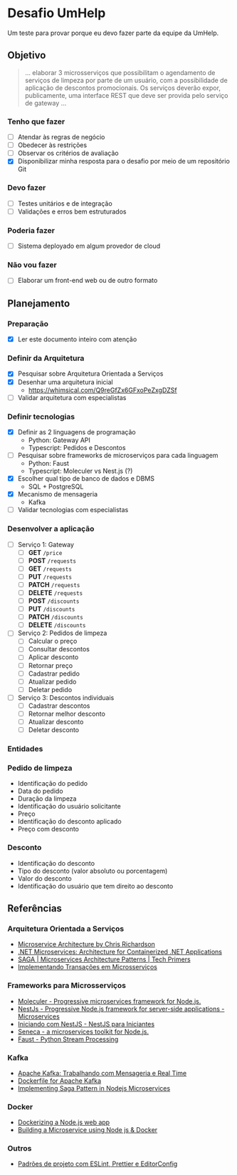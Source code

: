 # Desafio UmHelp
Um teste para provar porque eu devo fazer parte da equipe da UmHelp.

## Objetivo
> ... elaborar 3 microsserviços que possibilitam o agendamento de serviços de limpeza por parte de um usuário, com a possibilidade de aplicação de descontos promocionais. Os serviços deverão expor, publicamente, uma interface REST que deve ser provida pelo serviço de gateway ...

### Tenho que fazer
- [ ] Atendar às regras de negócio
- [ ] Obedecer às restrições
- [ ] Observar os critérios de avaliação
- [x] Disponibilizar minha resposta para o desafio por meio de um repositório Git

### Devo fazer
- [ ] Testes unitários e de integração
- [ ] Validações e erros bem estruturados

### Poderia fazer
- [ ] Sistema deployado em algum provedor de cloud

### Não vou fazer
- [ ] Elaborar um front-end web ou de outro formato

## Planejamento

### Preparação
- [x] Ler este documento inteiro com atenção

### Definir da Arquitetura
- [x] Pesquisar sobre Arquitetura Orientada a Serviços
- [x] Desenhar uma arquitetura inicial
  - https://whimsical.com/Q9reGfZx6GFxoPeZxgDZSf
- [ ] Validar arquitetura com especialistas

### Definir tecnologias
- [x] Definir as 2 linguagens de programação
  - Python: Gateway API
  - Typescript: Pedidos e Descontos
- [ ] Pesquisar sobre frameworks de microserviços para cada linguagem
  - Python: Faust
  - Typescript: Moleculer vs Nest.js (?)
- [x] Escolher qual tipo de banco de dados e DBMS
  - SQL + PostgreSQL
- [x] Mecanismo de mensageria
  - Kafka
- [ ] Validar tecnologias com especialistas

### Desenvolver a aplicação
- [ ] Serviço 1: Gateway
  - [ ] **GET** `/price`
  - [ ] **POST** `/requests`
  - [ ] **GET** `/requests`
  - [ ] **PUT** `/requests`
  - [ ] **PATCH** `/requests`
  - [ ] **DELETE** `/requests`
  - [ ] **POST** `/discounts`
  - [ ] **PUT** `/discounts`
  - [ ] **PATCH** `/discounts`
  - [ ] **DELETE** `/discounts`
- [ ] Serviço 2: Pedidos de limpeza
  - [ ] Calcular o preço
  - [ ] Consultar descontos
  - [ ] Aplicar desconto
  - [ ] Retornar preço
  - [ ] Cadastrar pedido
  - [ ] Atualizar pedido
  - [ ] Deletar pedido
- [ ] Serviço 3: Descontos individuais
  - [ ] Cadastrar descontos
  - [ ] Retornar melhor desconto
  - [ ] Atualizar desconto
  - [ ] Deletar desconto

### Entidades
### Pedido de limpeza
- Identificação do pedido
- Data do pedido
- Duração da limpeza
- Identificação do usuário solicitante
- Preço
- Identificação do desconto aplicado
- Preço com desconto

### Desconto
- Identificação do desconto
- Tipo do desconto (valor absoluto ou porcentagem)
- Valor do desconto
- Identificação do usuário que tem direito ao desconto

## Referências

### Arquitetura Orientada a Serviços
- [Microservice Architecture by Chris Richardson](https://microservices.io/)
- [.NET Microservices: Architecture for Containerized .NET Applications](https://docs.microsoft.com/en-us/dotnet/architecture/microservices/)
- [SAGA | Microservices Architecture Patterns | Tech Primers](https://www.youtube.com/watch?v=WnZ7IcaN_JA)
- [Implementando Transações em Microsserviços](https://www.youtube.com/watch?v=mjWz3fOVhgw)

### Frameworks para Microsserviços
- [Moleculer - Progressive microservices framework for Node.js.](https://moleculer.services/docs/0.14/)
- [NestJs - Progressive Node.js framework for server-side applications - Microservices](https://docs.nestjs.com/microservices/basics)
- [Iniciando com NestJS - NestJS para Iniciantes](https://www.youtube.com/watch?v=ufSIGVs9X_8)
- [Seneca - a microservices toolkit for Node.js.](https://senecajs.org/getting-started/)
- [Faust - Python Stream Processing](https://faust.readthedocs.io/en/latest/index.html)

### Kafka
- [Apache Kafka: Trabalhando com Mensageria e Real Time](https://www.youtube.com/watch?v=LX19wk2B5Ak)
- [Dockerfile for Apache Kafka](https://github.com/wurstmeister/kafka-docker)
- [Implementing Saga Pattern in Nodejs Microservices](https://cloudnweb.dev/2020/01/implementing-saga-pattern-in-nodejs-microservices/)

### Docker
- [Dockerizing a Node.js web app](https://nodejs.org/fr/docs/guides/nodejs-docker-webapp/)
- [Building a Microservice using Node js & Docker](https://www.youtube.com/watch?v=UWARTLO7TNQ&list=PLdiH6G4l8fpuswm1Crm7R8u-Bs2ma_XX4&index=2)

### Outros
- [Padrões de projeto com ESLint, Prettier e EditorConfig ](https://www.notion.so/Padr-es-de-projeto-com-ESLint-Prettier-e-EditorConfig-0b57b47a24724c859c0cf226aa0cc3a7)
